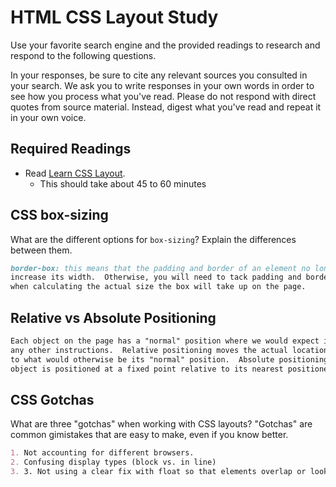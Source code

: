 # HTML CSS Layout Study

Use your favorite search engine and the provided readings to research and respond to the following questions.

In your responses, be sure to cite any relevant sources you consulted in your search. We ask you to write responses in your own words in order to see how you process what you've read. Please do not respond with direct quotes from source material. Instead, digest what you've read and repeat it in your own voice.

## Required Readings

- Read [Learn CSS Layout](http://learnlayout.com).
  - This should take about 45 to 60 minutes

## CSS box-sizing

What are the different options for `box-sizing`? Explain the differences between them.

```md
border-box: this means that the padding and border of an element no longer
increase its width.  Otherwise, you will need to tack padding and border on
when calculating the actual size the box will take up on the page.

```

## Relative vs Absolute Positioning


```md
Each object on the page has a "normal" position where we would expect it to appear absent
any other instructions.  Relative positioning moves the actual location up/down/right/left relative
to what would otherwise be its "normal" position.  Absolute positioning means that the
object is positioned at a fixed point relative to its nearest positioned ancestor.
```

## CSS Gotchas

What are three "gotchas" when working with CSS layouts? "Gotchas" are common gimistakes that are easy to make, even if you know better.

```md
1. Not accounting for different browsers.
2. Confusing display types (block vs. in line)
3. 3. Not using a clear fix with float so that elements overlap or look weird.
```
